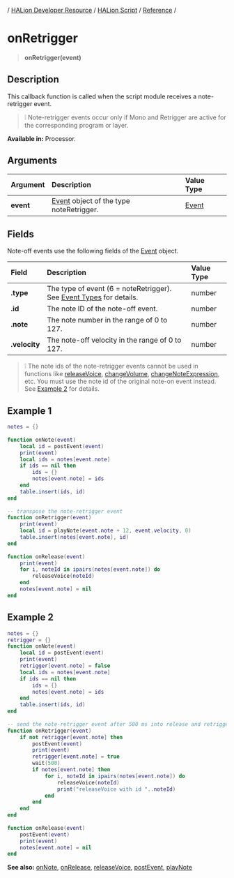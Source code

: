 / [HALion Developer Resource](../../HALion-Developer-Resource.md) / [HALion Script](./HALion-Script.md) / [Reference](./Reference.md) /

# onRetrigger

>**onRetrigger(event)**

## Description

This callback function is called when the script module receives a note-retrigger event.

>&#10069; Note-retrigger events occur only if Mono and Retrigger are active for the corresponding program or layer.

**Available in:** Processor.

## Arguments

|Argument|Description|Value Type|
|:-|:-|:-|
|**event**|[Event](./Event.md) object of the type noteRetrigger.|[Event](./Event.md)|

## Fields

Note-off events use the following fields of the [Event](./Event.md) object.

|Field|Description|Value Type|
|:-|:-|:-|
|**.type**|The type of event (6 = noteRetrigger). See [Event Types](./Event-Types.md) for details.|number|
|**.id**|The note ID of the note-off event.|number|
|**.note**|The note number in the range of 0 to 127.|number|
|**.velocity**|The note-off velocity in the range of 0 to 127.|number|

>&#10069; The note ids of the note-retrigger events cannot be used in functions like [releaseVoice](./releaseVoice.md), [changeVolume](./changeVolume.md), [changeNoteExpression](./changeNoteExpression.md), etc. You must use the note id of the original note-on event instead. See [Example 2](#example-2) for details.

## Example 1

```lua
notes = {}
 
function onNote(event)
    local id = postEvent(event)
    print(event)
    local ids = notes[event.note]
    if ids == nil then
        ids = {}
        notes[event.note] = ids
    end
    table.insert(ids, id)
end
 
-- transpose the note-retrigger event
function onRetrigger(event)
    print(event)
    local id = playNote(event.note + 12, event.velocity, 0)
    table.insert(notes[event.note], id)
end
 
function onRelease(event)
    print(event)
    for i, noteId in ipairs(notes[event.note]) do
        releaseVoice(noteId)
    end
    notes[event.note] = nil
end
```

## Example 2

```lua
notes = {}
retrigger = {}
function onNote(event)
    local id = postEvent(event)
    print(event)
    retrigger[event.note] = false
    local ids = notes[event.note]
    if ids == nil then
        ids = {}
        notes[event.note] = ids
    end
    table.insert(ids, id)
end
   
-- send the note-retrigger event after 500 ms into release and retrigger only once
function onRetrigger(event)
    if not retrigger[event.note] then
        postEvent(event)
        print(event)
        retrigger[event.note] = true
        wait(500)
        if notes[event.note] then
            for i, noteId in ipairs(notes[event.note]) do
                releaseVoice(noteId)
                print("releaseVoice with id "..noteId)
            end
        end
    end
end
   
function onRelease(event)
    postEvent(event)
    print(event)
    notes[event.note] = nil
end
```

**See also:** [onNote](./onNote.md), [onRelease](./onRelease.md), [releaseVoice](./releaseVoice.md), [postEvent](./postEvent.md), [playNote](./playNote.md)